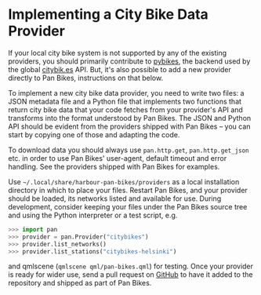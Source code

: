 Implementing a City Bike Data Provider
======================================

If your local city bike system is not supported by any of the existing
providers, you should primarily contribute to [pybikes][pybikes], the
backend used by the global [citybik.es][citybik.es] API. But, it's also
possible to add a new provider directly to Pan Bikes, instructions on
that below.

[pybikes]: https://github.com/eskerda/pybikes
[citybik.es]: https://citybik.es/

To implement a new city bike data provider, you need to write two files:
a JSON metadata file and a Python file that implements two functions
that return city bike data that your code fetches from your provider's
API and transforms into the format understood by Pan Bikes. The JSON and
Python API should be evident from the providers shipped with Pan Bikes –
you can start by copying one of those and adapting the code.

To download data you should always use `pan.http.get`,
`pan.http.get_json` etc. in order to use Pan Bikes' user-agent, default
timeout and error handling. See the providers shipped with Pan Bikes for
examples.

Use `~/.local/share/harbour-pan-bikes/providers` as a local installation
directory in which to place your files. Restart Pan Bikes, and your
provider should be loaded, its networks listed and available for use.
During development, consider keeping your files under the Pan Bikes
source tree and using the Python interpreter or a test script, e.g.

```python
>>> import pan
>>> provider = pan.Provider("citybikes")
>>> provider.list_networks()
>>> provider.list_stations("citybikes-helsinki")
```

and qmlscene (`qmlscene qml/pan-bikes.qml`) for testing. Once your
provider is ready for wider use, send a pull request on [GitHub][pull]
to have it added to the repository and shipped as part of Pan Bikes.

[pull]: https://github.com/otsaloma/pan-bikes/pulls
